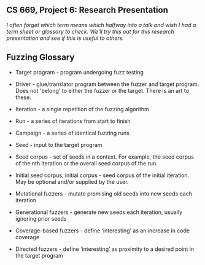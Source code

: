 ## CS 669, Project 6: Research Presentation

_I often forget which term means which halfway into a talk and wish I had a term sheet or glossary to check. 
We'll try this out for this research presentation and see if this is useful to others._

## Fuzzing Glossary 
* Target program - program undergoing fuzz testing
* Driver - glue/translator program between the fuzzer and target program. Does not 'belong' to either the fuzzer or the target. There is an art to these.

* Iteration - a single repetition of the fuzzing algorithm
* Run - a series of iterations from start to finish
* Campaign - a series of identical fuzzing runs

* Seed - input to the target program
* Seed corpus - set of seeds in a context. For example, the seed corpus of the nth iteration or the overall seed corpus of the run.
* Initial seed corpus, initial corpus - seed corpus of the initial iteration. May be optional and/or supplied by the user.

* Mutational fuzzers - mutate promising old seeds into new seeds each iteration
* Generational fuzzers - generate new seeds each iteration, usually ignoring prior seeds
* Coverage-based fuzzers - define ‘interesting’ as an increase in code coverage
* Directed fuzzers - define ‘interesting’ as proximity to a desired point in the target program
